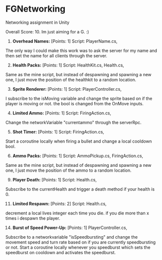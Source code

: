 # FGNetworking
 Networking assignment in Unity

Overall Score: 10. Im just aiming for a G. :)

1. **Overhead Names:** [Points: 1]
Script: PlayerName.cs,

The only way I could make this work was to ask the server for my name and then set the name for all clients through the server.

2. **Health Packs:**  [Points: 1]
Script: HealthKit.cs, Health.cs,

Same as the mine script, but instead of despawning and spawning a new one, I just move the position of the healthkit to a random location.

3. **Sprite Renderer:**  [Points: 1]
Script: PlayerController.cs,

I subscribe to the isMoving variable and change the sprite based on if the player is moving or not. the bool is changed from the OnMove inputs.

4. **Limited Ammo:**  [Points: 1]
Script: FiringAction.cs,

Change the networkVariable "currentammo" through the serverRpc.

5. **Shot Timer:**  [Points: 1]
Script: FiringAction.cs,

Start a coroutine locally when firing a bullet and change a local cooldown bool.

6. **Ammo Packs:**  [Points: 1]
Script: AmmoPickup.cs, FiringAction.cs,

Same as the mine script, but instead of despawning and spawning a new one, I just move the position of the ammo to a random location.

9. **Player Death:** [Points: 1]
Script: Health.cs,

Subscribe to the currentHealth and trigger a death method if your health is 0.

11. **Limited Respawn:**  [Points: 2]
Script: Health.cs,

decrement a local lives integer each time you die. if you die more than x times i despawn the player.

14. **Burst of Speed Power-Up:** [Points: 1]
PlayerController.cs,

Subscribe to a networkvariable "isSpeedbursting" and change the movement speed and turn rate based on if you are currently speedbursting or not. Start a coroutine locally whenever you speedburst which sets the speedburst on cooldown and activates the speedburst.